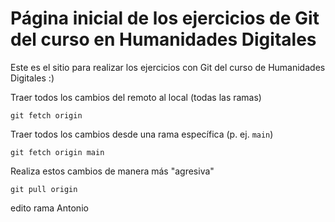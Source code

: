 # Página inicial de los ejercicios de Git del curso en Humanidades Digitales

Este es el sitio para realizar los ejercicios con Git del curso de Humanidades Digitales :)


Traer todos los cambios del remoto al local (todas las ramas)
```git
git fetch origin
```


Traer todos los cambios desde una rama específica (p. ej. `main`)
```git
git fetch origin main
 ```

Realiza estos cambios de manera más "agresiva"
```git
git pull origin
```

edito rama Antonio